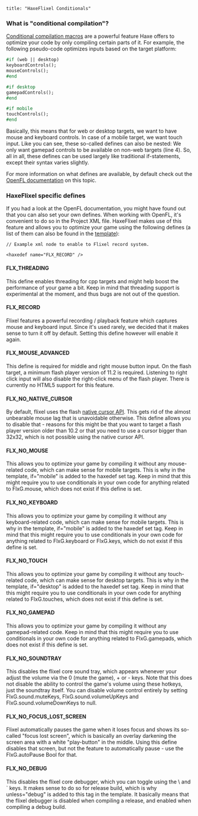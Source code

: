 ```
title: "HaxeFlixel Conditionals"
```

### What is "conditional compilation"?

[Conditional compilation macros](http://haxe.org/ref/conditionals) are a powerful feature Haxe offers to optimize your code by only compiling certain parts of it. For example, the following pseudo-code optimizes inputs based on the target platform:

``` haxe
#if (web || desktop)
keyboardControls();
mouseControls();
#end

#if desktop
gamepadControls();
#end

#if mobile
touchControls();
#end
```

Basically, this means that for web or desktop targets, we want to have mouse and keyboard controls. In case of a mobile target, we want touch input. Like you can see, these so-called defines can also be nested: We only  want gamepad controls to be available on non-web targets (line 4). So, all in all, these defines can be used largely like traditional if-statements, except their syntax varies slightly.

For more information on what defines are available, by default check out the [OpenFL documentation](http://www.openfl.org/archive/developer/documentation/conditional-compilation/) on this topic.

### HaxeFlixel specific defines

If you had a look at the OpenFL documentation, you might have found out that you can also set your own defines. When working with OpenFL, it's convenient to do so in the Project XML file.
HaxeFlixel makes use of this feature and allows you to optimize your game using the following defines (a list of them can also be found in the [template](https://github.com/HaxeFlixel/flixel-templates/blob/master/default/Project.xml.tpl)):

```
// Example xml node to enable to Flixel record system.

<haxedef name="FLX_RECORD" />

```

#### FLX_THREADING

This define enables threading for cpp targets and might help boost the performance of your game a bit. Keep in mind that threading support is experimental at the moment, and thus bugs are not out of the question.

#### FLX_RECORD

Flixel features a powerful recording / playback feature which captures mouse and keyboard input. Since it's used rarely, we decided that it makes sense to turn it off by default. Setting this define however will enable it again.

#### FLX_MOUSE_ADVANCED

This define is required for middle and right mouse button input. On the flash target, a minimum flash player version of 11.2 is required. Listening to right click input will also disable the right-click menu of the flash player. There is currently no HTML5 support for this feature.

#### FLX_NO_NATIVE_CURSOR

By default, flixel uses the flash [native cursor API](http://www.adobe.com/devnet/flashplayer/articles/native-mouse-cursors.html). This gets rid of the almost unbearable mouse lag that is unavoidable otherwise. This define allows you to disable that - reasons for this might be that you want to target a flash player version older than 10.2 or that you need to use a cursor bigger than 32x32, which is not possible using the native cursor API.

#### FLX_NO_MOUSE

This allows you to optimize your game by compiling it without any mouse-related code, which can make sense for mobile targets. This is why in the template, if="mobile"  is added to the haxedef set tag. Keep in mind that this might require you to use conditionals in your own code for anything related to FlxG.mouse, which does not exist if this define is set.

#### FLX_NO_KEYBOARD

This allows you to optimize your game by compiling it without any keyboard-related code, which can make sense for mobile targets. This is why in the template, if="mobile"  is added to the haxedef set tag. Keep in mind that this might require you to use conditionals in your own code for anything related to FlxG.keyboard or FlxG.keys, which do not exist if this define is set.

#### FLX_NO_TOUCH

This allows you to optimize your game by compiling it without any touch-related code, which can make sense for desktop targets. This is why in the template, if="desktop"  is added to the haxedef set tag. Keep in mind that this might require you to use conditionals in your own code for anything related to FlxG.touches, which does not exist if this define is set.

#### FLX_NO_GAMEPAD

This allows you to optimize your game by compiling it without any gamepad-related code. Keep in mind that this might require you to use conditionals in your own code for anything related to FlxG.gamepads, which does not exist if this define is set.

#### FLX_NO_SOUNDTRAY

This disables the flixel core sound tray, which appears whenever your adjust the volume via the 0 (mute the game), + or - keys. Note that this does not disable the ability to control the game's volume using these hotkeys, just the soundtray itself. You can disable volume control entirely by setting FlxG.sound.muteKeys, FlxG.sound.volumeUpKeys and FlxG.sound.volumeDownKeys to null.

#### FLX_NO_FOCUS_LOST_SCREEN

Flixel automatically pauses the game when it loses focus and shows its so-called "focus lost screen", which is basically an overlay darkening the screen area with a white "play-button" in the middle. Using this define disables that screen, but not the feature to automatically pause - use the FlxG.autoPause Bool for that.

#### FLX_NO_DEBUG

This disables the flixel core debugger, which you can toggle using the \ and ` keys. It makes sense to do so for release build, which is why unless="debug"  is added to this tag in the template. It basically means that the flixel debugger is disabled when compiling a release, and enabled when compiling a debug build.
